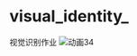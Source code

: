 # visual_identity_
视觉识别作业
![动画34](https://user-images.githubusercontent.com/81625961/118597040-be675d80-b7de-11eb-9aab-acf381bfd9e0.gif)
